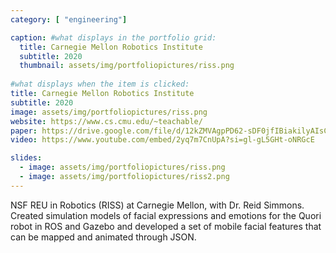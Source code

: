 ```yaml
---
category: [ "engineering"]

caption: #what displays in the portfolio grid:
  title: Carnegie Mellon Robotics Institute
  subtitle: 2020
  thumbnail: assets/img/portfoliopictures/riss.png 
  
#what displays when the item is clicked:
title: Carnegie Mellon Robotics Institute
subtitle: 2020
image: assets/img/portfoliopictures/riss.png 
website: https://www.cs.cmu.edu/~teachable/
paper: https://drive.google.com/file/d/12kZMVAgpPD62-sDF0jfIBiakilyAIsC5/view?usp=sharing 
video: https://www.youtube.com/embed/2yq7m7CnUpA?si=gl-gL5GHt-oNRGcE

slides:
  - image: assets/img/portfoliopictures/riss.png 
  - image: assets/img/portfoliopictures/riss2.png
---
```

   NSF REU in Robotics (RISS) at Carnegie Mellon, with Dr. Reid Simmons. Created simulation models of facial expressions and emotions for the Quori robot in ROS and Gazebo and developed a set of mobile facial features that can be mapped and animated through JSON.